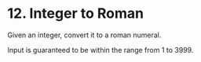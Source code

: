 # 12. Integer to Roman
Given an integer, convert it to a roman numeral.

Input is guaranteed to be within the range from 1 to 3999.